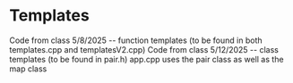 # Templates

Code from class 5/8/2025 -- function templates (to be found in both templates.cpp and templatesV2.cpp)
Code from class 5/12/2025 -- class templates (to be found in pair.h)
app.cpp uses the pair class as well as the map class
